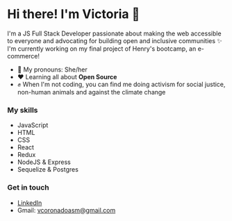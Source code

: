 
  # Hi there! I'm Victoria 👋


I'm a JS Full Stack Developer passionate about making the web accessible to everyone and advocating for building open and inclusive communities ✨ I'm currently working on my final project of Henry's bootcamp, an e-commerce!

- 🌿 My pronouns: She/her
- ❤ Learning all about **Open Source**
- ✊ When I'm not coding, you can find me doing activism for social justice, non-human animals and against the climate change

### My skills

- JavaScript
- HTML
- CSS
- React
- Redux
- NodeJS & Express
- Sequelize & Postgres

### Get in touch

- [LinkedIn](https://www.linkedin.com/in/vic-coronado/)
- Gmail: vcoronadoasm@gmail.com
